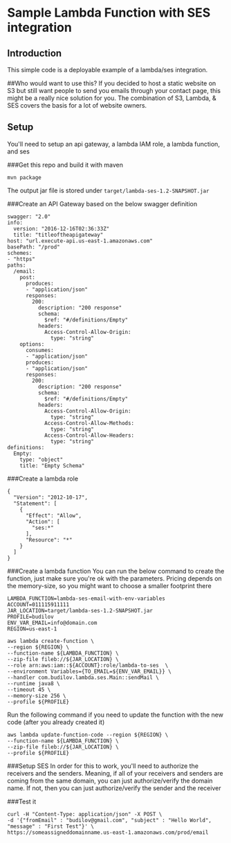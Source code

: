 # Sample Lambda Function with SES integration

## Introduction
This simple code is a deployable example of a lambda/ses integration. 

##Who would want to use this?
If you decided to host a static website on S3 but still want people to send you emails through your contact page, this might be a really nice solution for you. The combination of S3, Lambda, & SES covers the basis for a lot of website owners. 

## Setup
You'll need to setup an api gateway, a lambda IAM role, a lambda function, and ses

###Get this repo and build it with maven
```
mvn package
```

The output jar file is stored under ```target/lambda-ses-1.2-SNAPSHOT.jar```

###Create an API Gateway based on the below swagger definition
```
swagger: "2.0"
info:
  version: "2016-12-16T02:36:33Z"
  title: "titleoftheapigateway"
host: "url.execute-api.us-east-1.amazonaws.com"
basePath: "/prod"
schemes:
- "https"
paths:
  /email:
    post:
      produces:
      - "application/json"
      responses:
        200:
          description: "200 response"
          schema:
            $ref: "#/definitions/Empty"
          headers:
            Access-Control-Allow-Origin:
              type: "string"
    options:
      consumes:
      - "application/json"
      produces:
      - "application/json"
      responses:
        200:
          description: "200 response"
          schema:
            $ref: "#/definitions/Empty"
          headers:
            Access-Control-Allow-Origin:
              type: "string"
            Access-Control-Allow-Methods:
              type: "string"
            Access-Control-Allow-Headers:
              type: "string"
definitions:
  Empty:
    type: "object"
    title: "Empty Schema"
```

###Create a lambda role
```
{
  "Version": "2012-10-17",
  "Statement": [
    {
      "Effect": "Allow",
      "Action": [
        "ses:*"
      ],
      "Resource": "*"
    }
  ]
}
```

###Create a lambda function
You can run the below command to create the function, just make sure you're ok with the parameters. Pricing depends on the memory-size, so you might want to choose a smaller footprint there

```
LAMBDA_FUNCTION=lambda-ses-email-with-env-variables
ACCOUNT=011115911111
JAR_LOCATION=target/lambda-ses-1.2-SNAPSHOT.jar
PROFILE=budilov
ENV_VAR_EMAIL=info@domain.com
REGION=us-east-1

aws lambda create-function \
--region ${REGION} \
--function-name ${LAMBDA_FUNCTION} \
--zip-file fileb://${JAR_LOCATION} \
--role arn:aws:iam::${ACCOUNT}:role/lambda-to-ses  \
--environment Variables={TO_EMAIL=${ENV_VAR_EMAIL}} \
--handler com.budilov.lambda.ses.Main::sendMail \
--runtime java8 \
--timeout 45 \
--memory-size 256 \
--profile ${PROFILE}
```

Run the following command if you need to update the function with the new code (after you already created it)

```
aws lambda update-function-code --region ${REGION} \
--function-name ${LAMBDA_FUNCTION} \
--zip-file fileb://${JAR_LOCATION} \
--profile ${PROFILE}

```
###Setup SES
In order for this to work, you'll need to authorize the receivers and the senders. 
Meaning, if all of your receivers and senders are coming from the same domain, you can just 
authorize/verify the domain name. If not, then you can just authorize/verify the sender and the 
receiver

###Test it
```
curl -H "Content-Type: application/json" -X POST \
-d '{"fromEmail" : "budilov@gmail.com", "subject" : "Hello World", "message" : "First Test"}' \
https://someassigneddomainname.us-east-1.amazonaws.com/prod/email
```

